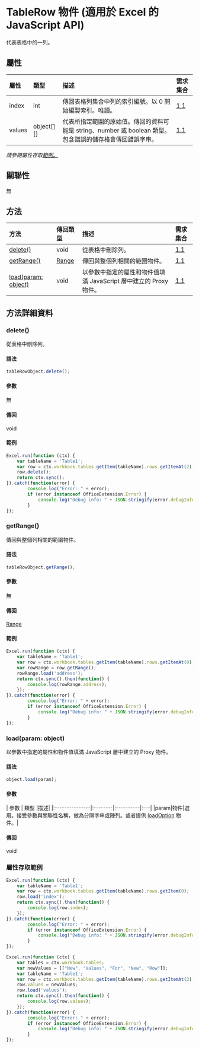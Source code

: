 # <a name="tablerow-object-javascript-api-for-excel"></a>TableRow 物件 (適用於 Excel 的 JavaScript API)

代表表格中的一列。

## <a name="properties"></a>屬性

| 屬性	     | 類型	   |描述| 需求集合|
|:---------------|:--------|:----------|:----|
|index|int|傳回表格列集合中列的索引編號。以 0 開始編製索引。唯讀。|[1.1](../requirement-sets/excel-api-requirement-sets.md)|
|values|object[][]|代表所指定範圍的原始值。傳回的資料可能是 string、number 或 boolean 類型。包含錯誤的儲存格會傳回錯誤字串。|[1.1](../requirement-sets/excel-api-requirement-sets.md)|

_請參閱屬性存取[範例。](#property-access-examples)_

## <a name="relationships"></a>關聯性
無


## <a name="methods"></a>方法

| 方法           | 傳回類型    |描述| 需求集合|
|:---------------|:--------|:----------|:----|
|[delete()](#delete)|void|從表格中刪除列。|[1.1](../requirement-sets/excel-api-requirement-sets.md)|
|[getRange()](#getrange)|[Range](range.md)|傳回與整個列相關的範圍物件。|[1.1](../requirement-sets/excel-api-requirement-sets.md)|
|[load(param: object)](#loadparam-object)|void|以參數中指定的屬性和物件值填滿 JavaScript 層中建立的 Proxy 物件。|[1.1](../requirement-sets/excel-api-requirement-sets.md)|

## <a name="method-details"></a>方法詳細資料


### <a name="delete"></a>delete()
從表格中刪除列。

#### <a name="syntax"></a>語法
```js
tableRowObject.delete();
```

#### <a name="parameters"></a>參數
無

#### <a name="returns"></a>傳回
void

#### <a name="examples"></a>範例

```js
Excel.run(function (ctx) { 
    var tableName = 'Table1';
    var row = ctx.workbook.tables.getItem(tableName).rows.getItemAt(2);
    row.delete();
    return ctx.sync(); 
}).catch(function(error) {
        console.log("Error: " + error);
        if (error instanceof OfficeExtension.Error) {
            console.log("Debug info: " + JSON.stringify(error.debugInfo));
        }
});
```


### <a name="getrange"></a>getRange()
傳回與整個列相關的範圍物件。

#### <a name="syntax"></a>語法
```js
tableRowObject.getRange();
```

#### <a name="parameters"></a>參數
無

#### <a name="returns"></a>傳回
[Range](range.md)

#### <a name="examples"></a>範例

```js
Excel.run(function (ctx) { 
    var tableName = 'Table1';
    var row = ctx.workbook.tables.getItem(tableName).rows.getItemAt(0);
    var rowRange = row.getRange();
    rowRange.load('address');
    return ctx.sync().then(function() {
        console.log(rowRange.address);
    });
}).catch(function(error) {
        console.log("Error: " + error);
        if (error instanceof OfficeExtension.Error) {
            console.log("Debug info: " + JSON.stringify(error.debugInfo));
        }
});
```


### <a name="loadparam-object"></a>load(param: object)
以參數中指定的屬性和物件值填滿 JavaScript 層中建立的 Proxy 物件。

#### <a name="syntax"></a>語法
```js
object.load(param);
```

#### <a name="parameters"></a>參數
| 參數	    | 類型	   |描述|
|:---------------|:--------|:----------|:---|
|param|物件|選用。接受參數與關聯性名稱，做為分隔字串或陣列。或者提供 [loadOption](loadoption.md) 物件。|

#### <a name="returns"></a>傳回
void
### <a name="property-access-examples"></a>屬性存取範例

```js
Excel.run(function (ctx) { 
    var tableName = 'Table1';
    var row = ctx.workbook.tables.getItem(tableName).rows.getItem(0);
    row.load('index');
    return ctx.sync().then(function() {
        console.log(row.index);
    });
}).catch(function(error) {
        console.log("Error: " + error);
        if (error instanceof OfficeExtension.Error) {
            console.log("Debug info: " + JSON.stringify(error.debugInfo));
        }
});
```

```js
Excel.run(function (ctx) { 
    var tables = ctx.workbook.tables;
    var newValues = [["New", "Values", "For", "New", "Row"]];
    var tableName = 'Table1';
    var row = ctx.workbook.tables.getItem(tableName).rows.getItemAt(2);
    row.values = newValues;
    row.load('values');
    return ctx.sync().then(function() {
        console.log(row.values);
    });
}).catch(function(error) {
        console.log("Error: " + error);
        if (error instanceof OfficeExtension.Error) {
            console.log("Debug info: " + JSON.stringify(error.debugInfo));
        }
});
```